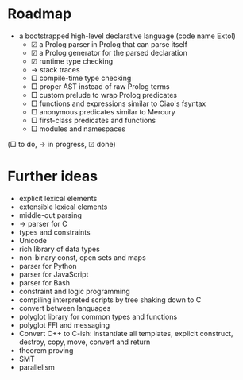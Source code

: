 # Roadmap

- a bootstrapped high-level declarative language (code name Extol)
  - ☑ a Prolog parser in Prolog that can parse itself
  - ☑ a Prolog generator for the parsed declaration
  - ☑ runtime type checking
  - → stack traces
  - □ compile-time type checking
  - □ proper AST instead of raw Prolog terms
  - □ custom prelude to wrap Prolog predicates
  - □ functions and expressions similar to Ciao's fsyntax
  - □ anonymous predicates similar to Mercury
  - □ first-class predicates and functions
  - □ modules and namespaces

(□ to do, → in progress, ☑ done)

# Further ideas

- explicit lexical elements
- extensible lexical elements
- middle-out parsing
- → parser for C
- types and constraints
- Unicode
- rich library of data types
- non-binary const, open sets and maps
- parser for Python
- parser for JavaScript
- parser for Bash
- constraint and logic programming
- compiling interpreted scripts by tree shaking down to C
- convert between languages
- polyglot library for common types and functions
- polyglot FFI and messaging
- Convert C++ to C-ish: instantiate all templates, explicit construct, destroy, copy, move, convert and return
- theorem proving
- SMT
- parallelism
